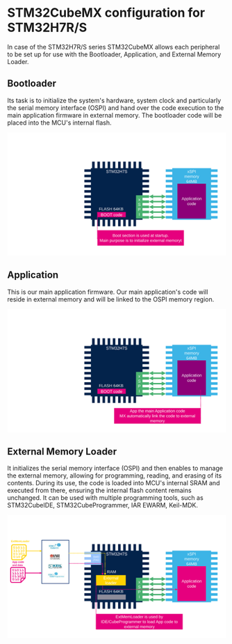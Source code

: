 # STM32CubeMX configuration for STM32H7R/S

In case of the STM32H7R/S series STM32CubeMX allows each peripheral to be set up for use with the Bootloader, Application, and External Memory Loader.

## Bootloader 
Its task is to initialize the system's hardware, system clock and particularly the serial memory interface (OSPI) and hand over the code execution to the main application firmware in external memory.
The bootloader code will be placed into the MCU's internal flash.

![img](./img/Slide18.svg)

## Application 
This is our main application firmware. Our main application's code will reside in external memory and will be linked to the OSPI memory region.

![img](./img/Slide19.svg)

## External Memory Loader
It initializes the serial memory interface (OSPI) and then enables to manage the external memory, allowing for programming, reading, and erasing of its contents. 
During its use, the code is loaded into MCU's internal SRAM and executed from there, ensuring the internal flash content remains unchanged.
It can be used with multiple programming tools, such as STM32CubeIDE, STM32CubeProgrammer, IAR EWARM, Keil-MDK.

![img](./img/Slide20.svg)